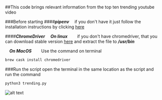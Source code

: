 ##This code brings relevant information from the top ten trending youtube video

###Before starting
####**_pipenv_**
&emsp;if you don't have it just follow the installation instructions by clicking [here](https://pypi.org/project/pipenv/)

####**_ChromeDriver_**
&emsp;**_On linux_**
&emsp;&emsp;if you don't have chromedriver, that you can download stable version [here](https://chromedriver.chromium.org/downloads) and extract the file to **_/usr/bin_**

&emsp;**_On MacOS_**
&emsp;&emsp;Use the command on terminal
```sh
brew cask install chromedriver
```

###Run the script
open the terminal in the same location as the script and run the command
```sh
python3 trending.py
```

![alt text](https://i.imgur.com/PnftdX3.png)
